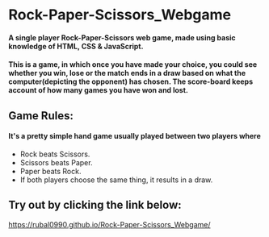 # Rock-Paper-Scissors_Webgame
#### A single player Rock-Paper-Scissors web game, made using basic knowledge of HTML, CSS & JavaScript.

#### This is a game, in which once you have made your choice, you could see whether you win, lose or the match ends in a draw based on what the computer(depicting the opponent) has chosen. The score-board keeps account of how many games you have won and lost.

## Game Rules:
#### It's a pretty simple hand game usually played between two players where
* Rock beats Scissors.
* Scissors beats Paper.
* Paper beats Rock.
* If both players choose the same thing, it results in a draw.

## Try out by clicking the link below:
https://rubal0990.github.io/Rock-Paper-Scissors_Webgame/
